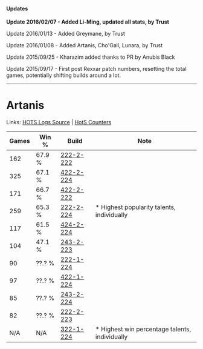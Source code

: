#### Updates
**Update 2016/02/07 - Added Li-Ming, updated all stats, by Trust**

Update 2016/01/13 - Added Greymane, by Trust

Update 2016/01/08 - Added Artanis, Cho'Gall, Lunara, by Trust

Update 2015/09/25 - Kharazim added thanks to PR by Anubis Black

Update 2015/09/17 - First post Rexxar patch numbers, resetting the total games, potentially shifting builds around a lot.

***

# Artanis

Links: [HOTS Logs Source](https://www.hotslogs.com/Sitewide/HeroDetails?Hero=Artanis) | [HotS Counters](http://hotscounters.com/#/hero/Artanis)

Games  | Win %  | Build     | Note
-----  | -----  | -----     | ----
162    | 67.9 % | [222-2-222](http://www.heroesfire.com/hots/talent-calculator/artanis#kdyE) | 
325    | 67.1 % | [422-2-224](http://www.heroesfire.com/hots/talent-calculator/artanis#sGEG) | 
171    | 66.7 % | [422-2-222](http://www.heroesfire.com/hots/talent-calculator/artanis#sGEE) | 
259    | 65.3 % | [222-2-224](http://www.heroesfire.com/hots/talent-calculator/artanis#kdyG) | * Highest popularity talents, individually
117    | 61.5 % | [424-2-224](http://www.heroesfire.com/hots/talent-calculator/artanis#sL6m) | 
104    | 47.1 % | [243-2-223](http://www.heroesfire.com/hots/talent-calculator/artanis#lRDV) | 
90     | ??.? % | [222-1-224](http://www.heroesfire.com/hots/talent-calculator/artanis#kdie) | 
97     | ??.? % | [422-1-224](http://www.heroesfire.com/hots/talent-calculator/artanis#sF-e) | 
85     | ??.? % | [243-2-224](http://www.heroesfire.com/hots/talent-calculator/artanis#lRDW) | 
82     | ??.? % | [222-2-223](http://www.heroesfire.com/hots/talent-calculator/artanis#kdyF) | 
N/A    | N/A    | [322-1-224](http://www.heroesfire.com/hots/talent-calculator/artanis#oRre) | * Highest win percentage talents, individually
